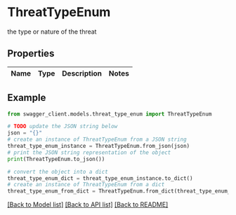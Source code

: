 # ThreatTypeEnum

the type or nature of the threat

## Properties

Name | Type | Description | Notes
------------ | ------------- | ------------- | -------------

## Example

```python
from swagger_client.models.threat_type_enum import ThreatTypeEnum

# TODO update the JSON string below
json = "{}"
# create an instance of ThreatTypeEnum from a JSON string
threat_type_enum_instance = ThreatTypeEnum.from_json(json)
# print the JSON string representation of the object
print(ThreatTypeEnum.to_json())

# convert the object into a dict
threat_type_enum_dict = threat_type_enum_instance.to_dict()
# create an instance of ThreatTypeEnum from a dict
threat_type_enum_from_dict = ThreatTypeEnum.from_dict(threat_type_enum_dict)
```
[[Back to Model list]](../README.md#documentation-for-models) [[Back to API list]](../README.md#documentation-for-api-endpoints) [[Back to README]](../README.md)


